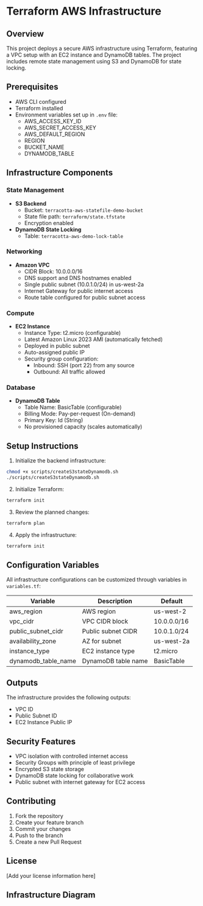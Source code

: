 # Terraform AWS Infrastructure

## Overview
This project deploys a secure AWS infrastructure using Terraform, featuring a VPC setup with an EC2 instance and DynamoDB tables. The project includes remote state management using S3 and DynamoDB for state locking.

## Prerequisites
- AWS CLI configured
- Terraform installed
- Environment variables set up in `.env` file:
  - AWS_ACCESS_KEY_ID
  - AWS_SECRET_ACCESS_KEY
  - AWS_DEFAULT_REGION
  - REGION
  - BUCKET_NAME
  - DYNAMODB_TABLE

## Infrastructure Components

### State Management
- **S3 Backend**
  - Bucket: `terracotta-aws-statefile-demo-bucket`
  - State file path: `terraform/state.tfstate`
  - Encryption enabled
- **DynamoDB State Locking**
  - Table: `terracotta-aws-demo-lock-table`

### Networking
- **Amazon VPC**
  - CIDR Block: 10.0.0.0/16
  - DNS support and DNS hostnames enabled
  - Single public subnet (10.0.1.0/24) in us-west-2a
  - Internet Gateway for public internet access
  - Route table configured for public subnet access

### Compute
- **EC2 Instance**
  - Instance Type: t2.micro (configurable)
  - Latest Amazon Linux 2023 AMI (automatically fetched)
  - Deployed in public subnet
  - Auto-assigned public IP
  - Security group configuration:
    - Inbound: SSH (port 22) from any source
    - Outbound: All traffic allowed

### Database
- **DynamoDB Table**
  - Table Name: BasicTable (configurable)
  - Billing Mode: Pay-per-request (On-demand)
  - Primary Key: Id (String)
  - No provisioned capacity (scales automatically)

## Setup Instructions

1. Initialize the backend infrastructure:
```bash
chmod +x scripts/createS3stateDynamodb.sh
./scripts/createS3stateDynamodb.sh
```

2. Initialize Terraform:
```bash
terraform init
```

3. Review the planned changes:
```bash
terraform plan
```

4. Apply the infrastructure:
```bash
terraform init
```

## Configuration Variables

All infrastructure configurations can be customized through variables in `variables.tf`:

| Variable | Description | Default |
|----------|-------------|---------|
| aws_region | AWS region | us-west-2 |
| vpc_cidr | VPC CIDR block | 10.0.0.0/16 |
| public_subnet_cidr | Public subnet CIDR | 10.0.1.0/24 |
| availability_zone | AZ for subnet | us-west-2a |
| instance_type | EC2 instance type | t2.micro |
| dynamodb_table_name | DynamoDB table name | BasicTable |

## Outputs

The infrastructure provides the following outputs:
- VPC ID
- Public Subnet ID
- EC2 Instance Public IP

## Security Features
- VPC isolation with controlled internet access
- Security Groups with principle of least privilege
- Encrypted S3 state storage
- DynamoDB state locking for collaborative work
- Public subnet with internet gateway for EC2 access

## Contributing
1. Fork the repository
2. Create your feature branch
3. Commit your changes
4. Push to the branch
5. Create a new Pull Request

## License
[Add your license information here]

## Infrastructure Diagram
